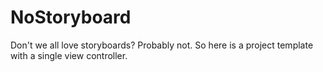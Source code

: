 # NoStoryboard
Don't we all love storyboards? 
Probably not. 
So here is a project template with a single view controller.
